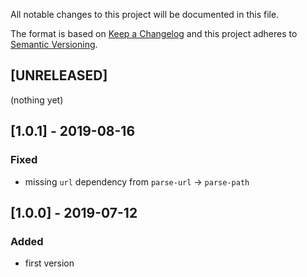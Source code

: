 All notable changes to this project will be documented in this file.

The format is based on [Keep a Changelog](http://keepachangelog.com/en/1.0.0/)
and this project adheres to [Semantic Versioning](http://semver.org/spec/v2.0.0.html).

## [UNRELEASED]
(nothing yet)

## [1.0.1] - 2019-08-16
### Fixed
- missing `url` dependency from `parse-url` -> `parse-path`

## [1.0.0] - 2019-07-12
### Added
- first version
